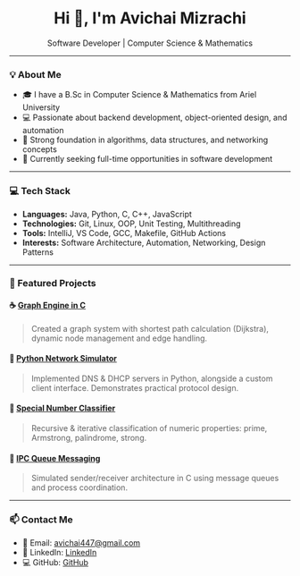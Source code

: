 <h1 align="center">Hi 👋, I'm Avichai Mizrachi</h1>
<p align="center">
  Software Developer | Computer Science & Mathematics
</p>

---

### 💡 About Me

- 🎓 I have a B.Sc in Computer Science & Mathematics from Ariel University
- 💻 Passionate about backend development, object-oriented design, and automation
- 🧠 Strong foundation in algorithms, data structures, and networking concepts
- 🚀 Currently seeking full-time opportunities in software development

---

### 💻 Tech Stack

- **Languages:** Java, Python, C, C++, JavaScript
- **Technologies:** Git, Linux, OOP, Unit Testing, Multithreading
- **Tools:** IntelliJ, VS Code, GCC, Makefile, GitHub Actions
- **Interests:** Software Architecture, Automation, Networking, Design Patterns

---

### 📌 Featured Projects

#### ☕ [Graph Engine in C](https://github.com/Avichai-Mizrachi/C_Ex4)
> Created a graph system with shortest path calculation (Dijkstra), dynamic node management and edge handling.

#### 🐍 [Python Network Simulator](https://github.com/Avichai-Mizrachi/Networks-Final)
> Implemented DNS & DHCP servers in Python, alongside a custom client interface. Demonstrates practical protocol design.

#### 🔣 [Special Number Classifier](https://github.com/Avichai-Mizrachi/C-SpecialNumbers)
> Recursive & iterative classification of numeric properties: prime, Armstrong, palindrome, strong.

#### 📡 [IPC Queue Messaging](https://github.com/Avichai-Mizrachi/Ex3network-CCAlgo)
> Simulated sender/receiver architecture in C using message queues and process coordination.

---

### 📫 Contact Me

- 📧 Email: avichai447@gmail.com
- 🔗 LinkedIn: [LinkedIn](https://www.linkedin.com/in/avichai-mizrachi)
- 💻 GitHub: [GitHub](https://github.com/Avichai-Mizrachi)
